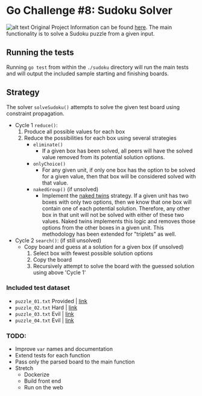 [//]: # (Image References)
[image_0]: ./misc/solveSudoku_picture.jpg


# Go Challenge #8: Sudoku Solver
![alt text][image_0] 
Original Project Information can be found [here](http://golang-challenge.org/go-challenge8/). The main functionality is to solve a Sudoku puzzle from a given input.

## Running the tests
Running `go test` from within the `./sudoku` directory will run the main tests and will output the included sample starting
and finishing boards.

## Strategy
The solver `solveSudoku()` attempts to solve the given test board using constraint propagation.
- Cycle 1 `reduce()`:
    1. Produce all possible values for each box
    2. Reduce the possibilities for each box using several strategies
        - `eliminate()`
            - If a given box has been solved, all peers will have the solved value removed from its potential solution options.
        - `onlyChoice()`
            - For any given unit, if only one box has the option to be solved for a given value, then that box will be considered solved with that value.
        - `nakedGroup()` (if unsolved)
            - Implement the [naked twins](http://www.sudokudragon.com/tutorialnakedtwins.htm) strategy. If a given unit has two boxes with only two options, then we know that one box will contain one of each potential solution.  Therefore, any other box in that unit will not be solved with either of these two values.  Naked twins implements this logic and removes those options from the other boxes in a given unit.  This methodology has been extended for "triplets" as well.
- Cycle 2 `search()`: (if still unsolved)
    - Copy board and guess at a solution for a given box (if unsolved)
        1. Select box with fewest possible solution options
        2. Copy the board
        3. Recursively attempt to solve the board with the guessed solution using above 'Cycle 1' 

### Included test dataset
* `puzzle_01.txt` Provided | [link](http://golang-challenge.org/go-challenge8/)
* `puzzle_02.txt` Hard | [link](http://www.websudoku.com/?level=3&set_id=1047193714)
* `puzzle_03.txt` Evil | [link](http://www.websudoku.com/?level=4&set_id=2508589900)
* `puzzle_04.txt` Evil | [link](http://www.websudoku.com/?level=4&set_id=1776784296)


### TODO:
- Improve `var` names and documentation 
- Extend tests for each function
- Pass only the parsed board to the main function
- Stretch
    - Dockerize
    - Build front end
    - Run on the web